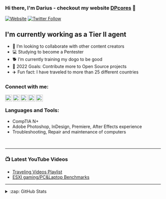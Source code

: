 ### Hi there, I'm Darius - checkout my website [DPcores][website] 🤘

[![Website](https://img.shields.io/website?label=DPCORES.com&style=for-the-badge&url=https%3A%2F%2Fdpcores.com)](https://dpcores.com)
[![Twitter Follow](https://img.shields.io/twitter/follow/4lulzman?color=1DA1F2&logo=twitter&style=for-the-badge)](https://twitter.com/intent/follow?original_referer=https%3A%2F%2Fgithub.com%2F4lulzman&screen_name=4lulzman)

## I'm currently working as a Tier II agent 

- 👯 I’m looking to collaborate with other content creators
- 💻 Studying to become a Pentester
- 🐕 I’m currently training my dogo to be good
- 🥅 2022 Goals: Contribute more to Open Source projects
- ✈️ Fun fact: I have traveled to more than 25 different countries



### Connect with me:

[<img align="left" alt="DPCORES.com" width="22px" src="https://image.flaticon.com/icons/png/512/841/841364.png" />][website]
[<img align="left" alt="DPCORES.com | YouTube" width="22px" src="https://image.flaticon.com/icons/png/512/1384/1384060.png" />][youtube]
[<img align="left" alt="DPCORES.com | Twitter" width="22px" src="https://img-premium.flaticon.com/png/512/1384/1384065.png?token=exp=1622770425~hmac=f1a3a1917a5cb1f4415bb980b3709adf" />][twitter]
[<img align="left" alt="DPCORES.com | LinkedIn" width="22px" src="https://image.flaticon.com/icons/png/512/174/174857.png" />][linkedin]
[<img align="left" alt="DPCORES.com | Profile" width="22px" src="https://image.flaticon.com/icons/png/512/2922/2922510.png" />][profile]


<br />

### Languages and Tools:


- CompTIA N+<br />
- Adobe Photoshop, InDesign, Premiere, After Effects experience<br />
- Troubleshooting, Repair and maintenance of computers<br />

<br />

---

### 📺 Latest YouTube Videos

<!-- YOUTUBE:START -->
- [Traveling Videos Playlist](https://www.youtube.com/playlist?list=PLC5SzhYSJEFdazhKn3PTntCfAXtQjFFjQ)
- [ESXI gaming/PC&Laptop Benchmarks](https://www.youtube.com/watch?v=kA5aets2Fro&list=PLC5SzhYSJEFerCT_Y1nuwICFCD3bp34i5)

<!-- YOUTUBE:END -->


---





<details>
  <summary>:zap: GitHub Stats</summary>

  <img align="left" alt="DPCORES.com's GitHub Stats" src="https://github-readme-stats.DPCORES.com.vercel.app/api?username=DPCORES.com&show_icons=true&hide_border=true" />

</details>

[website]: https://dpcores.com
[twitter]: https://twitter.com/4lulzman
[youtube]: https://www.youtube.com/channel/UCMgLMPB2i1OZ0ovZLNUEeJw
[linkedin]: https://www.linkedin.com/in/darius-persaud-43b24011a/
[profile]: https://webprofile.d39ose37ksgy0r.amplifyapp.com/

